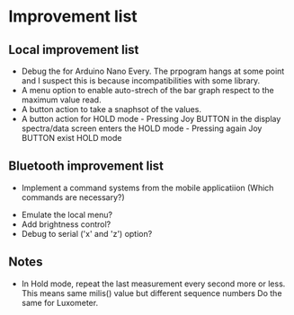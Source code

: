 # Improvement list

## Local improvement list
* Debug the for Arduino Nano Every. The prpogram hangs at some point and I suspect this is because incompatibilities with some library.
* A menu option to enable auto-strech of the bar graph respect to the maximum value read.
* A button action to take a snaphsot of the values.
* A button action for HOLD mode
		- Pressing Joy BUTTON in the display spectra/data screen enters the HOLD mode
		- Pressing again Joy BUTTON exist HOLD mode

## Bluetooth improvement list
* Implement a command systems from the mobile applicatiion (Which commands are necessary?)
 - Emulate the local menu? 
 - Add brightness control? 
 - Debug to serial ('x' and 'z') option?

## Notes
- In Hold mode, repeat the last measurement every second more or less. This means same milis() value but different sequence numbers
  Do the same for Luxometer.

